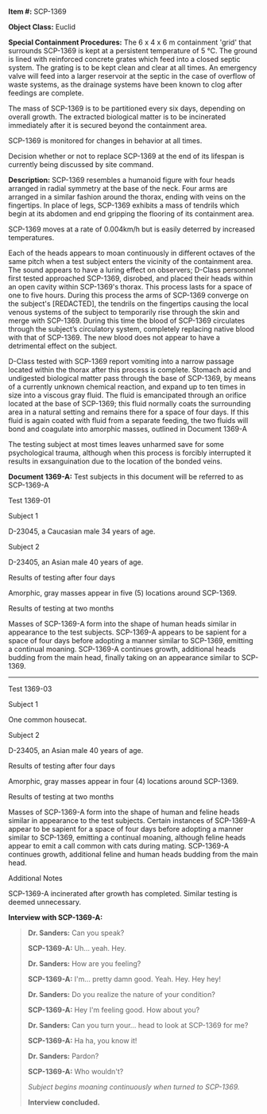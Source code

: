 **Item #:** SCP-1369

**Object Class:** Euclid

**Special Containment Procedures:** The 6 x 4 x 6 m containment 'grid' that surrounds SCP-1369 is kept at a persistent temperature of 5 °C. The ground is lined with reinforced concrete grates which feed into a closed septic system. The grating is to be kept clean and clear at all times. An emergency valve will feed into a larger reservoir at the septic in the case of overflow of waste systems, as the drainage systems have been known to clog after feedings are complete.

The mass of SCP-1369 is to be partitioned every six days, depending on overall growth. The extracted biological matter is to be incinerated immediately after it is secured beyond the containment area.

SCP-1369 is monitored for changes in behavior at all times.

Decision whether or not to replace SCP-1369 at the end of its lifespan is currently being discussed by site command.

**Description:** SCP-1369 resembles a humanoid figure with four heads arranged in radial symmetry at the base of the neck. Four arms are arranged in a similar fashion around the thorax, ending with veins on the fingertips. In place of legs, SCP-1369 exhibits a mass of tendrils which begin at its abdomen and end gripping the flooring of its containment area.

SCP-1369 moves at a rate of 0.004km/h but is easily deterred by increased temperatures.

Each of the heads appears to moan continuously in different octaves of the same pitch when a test subject enters the vicinity of the containment area. The sound appears to have a luring effect on observers; D-Class personnel first tested approached SCP-1369, disrobed, and placed their heads within an open cavity within SCP-1369's thorax. This process lasts for a space of one to five hours. During this process the arms of SCP-1369 converge on the subject's \[REDACTED\], the tendrils on the fingertips causing the local venous systems of the subject to temporarily rise through the skin and merge with SCP-1369. During this time the blood of SCP-1369 circulates through the subject’s circulatory system, completely replacing native blood with that of SCP-1369. The new blood does not appear to have a detrimental effect on the subject.

D-Class tested with SCP-1369 report vomiting into a narrow passage located within the thorax after this process is complete. Stomach acid and undigested biological matter pass through the base of SCP-1369, by means of a currently unknown chemical reaction, and expand up to ten times in size into a viscous gray fluid. The fluid is emancipated through an orifice located at the base of SCP-1369; this fluid normally coats the surrounding area in a natural setting and remains there for a space of four days. If this fluid is again coated with fluid from a separate feeding, the two fluids will bond and coagulate into amorphic masses, outlined in Document 1369-A

The testing subject at most times leaves unharmed save for some psychological trauma, although when this process is forcibly interrupted it results in exsanguination due to the location of the bonded veins.

**Document 1369-A:** Test subjects in this document will be referred to as SCP-1369-A

Test 1369-01

Subject 1

D-23045, a Caucasian male 34 years of age.

Subject 2

D-23405, an Asian male 40 years of age.

Results of testing after four days

Amorphic, gray masses appear in five (5) locations around SCP-1369.

Results of testing at two months

Masses of SCP-1369-A form into the shape of human heads similar in appearance to the test subjects. SCP-1369-A appears to be sapient for a space of four days before adopting a manner similar to SCP-1369, emitting a continual moaning. SCP-1369-A continues growth, additional heads budding from the main head, finally taking on an appearance similar to SCP-1369.

* * *

Test 1369-03

Subject 1

One common housecat.

Subject 2

D-23405, an Asian male 40 years of age.

Results of testing after four days

Amorphic, gray masses appear in four (4) locations around SCP-1369.

Results of testing at two months

Masses of SCP-1369-A form into the shape of human and feline heads similar in appearance to the test subjects. Certain instances of SCP-1369-A appear to be sapient for a space of four days before adopting a manner similar to SCP-1369, emitting a continual moaning, although feline heads appear to emit a call common with cats during mating. SCP-1369-A continues growth, additional feline and human heads budding from the main head.

Additional Notes

SCP-1369-A incinerated after growth has completed. Similar testing is deemed unnecessary.

**Interview with SCP-1369-A:**

> **Dr. Sanders:** Can you speak?
> 
> **SCP-1369-A:** Uh… yeah. Hey.
> 
> **Dr. Sanders:** How are you feeling?
> 
> **SCP-1369-A:** I'm… pretty damn good. Yeah. Hey. Hey hey!
> 
> **Dr. Sanders:** Do you realize the nature of your condition?
> 
> **SCP-1369-A:** Hey I'm feeling good. How about you?
> 
> **Dr. Sanders:** Can you turn your… head to look at SCP-1369 for me?
> 
> **SCP-1369-A:** Ha ha, you know it!
> 
> **Dr. Sanders:** Pardon?
> 
> **SCP-1369-A:** Who wouldn't?
> 
> _Subject begins moaning continuously when turned to SCP-1369._
> 
> **Interview concluded.**